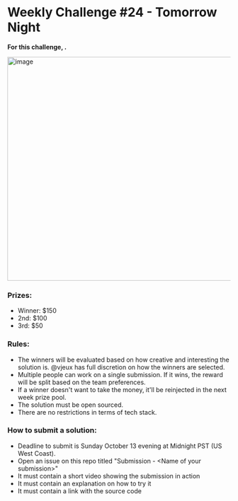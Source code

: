# Weekly Challenge #24 - Tomorrow Night

**For this challenge, .** 

<img width="506" alt="image" src="https://github.com/user-attachments/assets/">

### Prizes:
* Winner: $150
* 2nd: $100
* 3rd: $50

### Rules:
* The winners will be evaluated based on how creative and interesting the solution is. @vjeux has full discretion on how the winners are selected.
* Multiple people can work on a single submission. If it wins, the reward will be split based on the team preferences.
* If a winner doesn't want to take the money, it'll be reinjected in the next week prize pool.
* The solution must be open sourced.
* There are no restrictions in terms of tech stack.

### How to submit a solution:
* Deadline to submit is Sunday October 13 evening at Midnight PST (US West Coast). <span style="display:none;" id="deadline">Sunday October 13</span>
* Open an issue on this repo titled "Submission - &lt;Name of your submission&gt;"
* It must contain a short video showing the submission in action
* It must contain an explanation on how to try it
* It must contain a link with the source code
